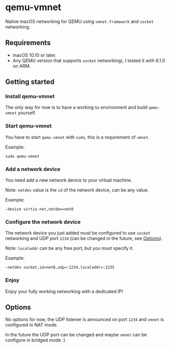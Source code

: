 # qemu-vmnet

Native macOS networking for QEMU using `vmnet.framework` and `socket` networking.

## Requirements

- macOS 10.10 or later.
- Any QEMU version that supports `socket` networking), I tested it with 6.1.0 on ARM.

## Getting started

### Install qemu-vmnet

The only way for now is to have a working `Go` environment and build `qemu-vmnet` yourself.

### Start qemu-vmnet

You have to start `qemu-vmnet` with `sudo`, this is a requirement of `vmnet`.

Example:

```shell
sudo qemu-vmnet
```

### Add a network device

You need add a new network device to your virtual machine.

Note: `netdev` value is the `id` of the network device, can be any value.

Example:

```
-device virtio-net,netdev=net0
```

### Configure the network device

The network device you just added must be configured to use `socket` networking and UDP port `1234` (can be changed in the future, see [Options](#Options)).

Note: `localaddr` can be any free port, but you must specify it.

Example:

```
-netdev socket,id=net0,udp=:1234,localaddr=:1235
```

### Enjoy

Enjoy your fully working networking with a dedicated IP!

## Options

No options for now, the UDP listener is announced on port `1234` and `vmnet` is configured in NAT mode.

In the future the UDP port can be changed and maybe `vmnet` can be configure in bridged mode :)

